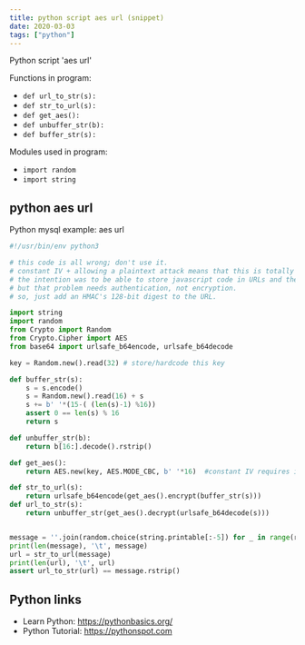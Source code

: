 ```yaml
---
title: python script aes url (snippet)
date: 2020-03-03
tags: ["python"]
---
```

Python script 'aes url'

Functions in program: 
* `def url_to_str(s):`
* `def str_to_url(s):`
* `def get_aes():`
* `def unbuffer_str(b):`
* `def buffer_str(s):`

Modules used in program: 
* `import random`
* `import string`

## python aes url

Python mysql example: aes url

```python
#!/usr/bin/env python3

# this code is all wrong; don't use it.
# constant IV + allowing a plaintext attack means that this is totally broken.
# the intention was to be able to store javascript code in URLs and then run it.
# but that problem needs authentication, not encryption.
# so, just add an HMAC's 128-bit digest to the URL.

import string
import random
from Crypto import Random
from Crypto.Cipher import AES
from base64 import urlsafe_b64encode, urlsafe_b64decode

key = Random.new().read(32) # store/hardcode this key

def buffer_str(s):
    s = s.encode()
    s = Random.new().read(16) + s
    s += b' '*(15-( (len(s)-1) %16))
    assert 0 == len(s) % 16
    return s

def unbuffer_str(b):
    return b[16:].decode().rstrip()

def get_aes():
    return AES.new(key, AES.MODE_CBC, b' '*16)  #constant IV requires initial 16 random bytes for ideal security.  4 would be sufficient, though.

def str_to_url(s):
    return urlsafe_b64encode(get_aes().encrypt(buffer_str(s)))
def url_to_str(s):
    return unbuffer_str(get_aes().decrypt(urlsafe_b64decode(s)))


message = ''.join(random.choice(string.printable[:-5]) for _ in range(random.randint(0,180)))
print(len(message), '\t', message)
url = str_to_url(message)
print(len(url), '\t', url)
assert url_to_str(url) == message.rstrip()


```

## Python links

- Learn Python: https://pythonbasics.org/
- Python Tutorial: https://pythonspot.com
